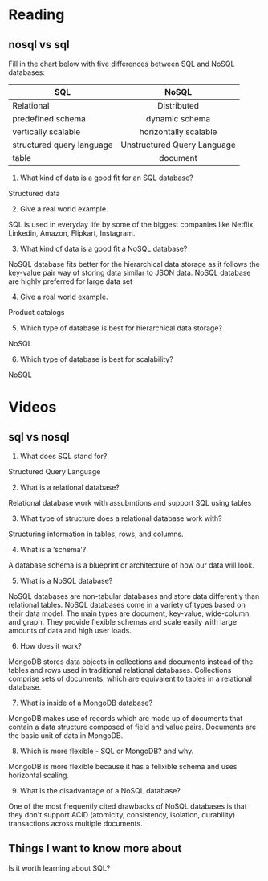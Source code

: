 # Reading

## nosql vs sql

Fill in the chart below with five differences between SQL and NoSQL databases:

	

| SQL           | NoSQL         | 
| ------------- |:-------------:| 
| Relational    | Distributed   |
|predefined schema | dynamic schema | 
|vertically scalable|horizontally scalable| 
|  structured query language |Unstructured Query Language| 
| table |      document   | 
 	 
 	 
 	 
1. What kind of data is a good fit for an SQL database?

Structured data

2. Give a real world example.

SQL is used in everyday life by some of the biggest companies like Netflix, Linkedin, Amazon, Flipkart, Instagram.

3. What kind of data is a good fit a NoSQL database?

NoSQL database fits better for the hierarchical data storage as it follows the key-value pair way of storing data similar to JSON data. NoSQL database are highly preferred for large data set

4. Give a real world example.

Product catalogs 

5. Which type of database is best for hierarchical data storage?

NoSQL

6. Which type of database is best for scalability?

NoSQL

# Videos

## sql vs nosql 

1. What does SQL stand for?

Structured Query Language

2. What is a relational database?

Relational database work with assubmtions and support SQL using tables

3. What type of structure does a relational database work with?

Structuring information in tables, rows, and columns.

4. What is a ‘schema’?

A database schema is a blueprint or architecture of how our data will look.

5. What is a NoSQL database?

NoSQL databases are non-tabular databases and store data differently than relational tables. NoSQL databases come in a variety of types based on their data model. The main types are document, key-value, wide-column, and graph. They provide flexible schemas and scale easily with large amounts of data and high user loads.

6. How does it work?

MongoDB stores data objects in collections and documents instead of the tables and rows used in traditional relational databases. Collections comprise sets of documents, which are equivalent to tables in a relational database.

7. What is inside of a MongoDB database?

MongoDB makes use of records which are made up of documents that contain a data structure composed of field and value pairs. Documents are the basic unit of data in MongoDB. 

8. Which is more flexible - SQL or MongoDB? and why.

MongoDB is more flexible because it has a felixible schema and uses horizontal scaling.

9. What is the disadvantage of a NoSQL database?

One of the most frequently cited drawbacks of NoSQL databases is that they don't support ACID (atomicity, consistency, isolation, durability) transactions across multiple documents. 

## Things I want to know more about
 
 Is it worth learning about SQL?
